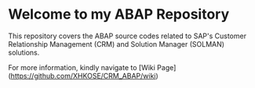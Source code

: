 # Welcome to my ABAP Repository

This repository covers the ABAP source codes related to SAP's Customer Relationship Management (CRM) and Solution Manager (SOLMAN) solutions.

For more information, kindly navigate to [Wiki Page] (https://github.com/XHKOSE/CRM_ABAP/wiki)
